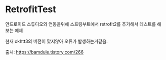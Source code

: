 # RetrofitTest
안드로이드 스튜디오와 연동을위해 스프링부트에서 retrofit2를 추가해서 테스트를 해보는 예제

현재 okhtt3의 버전이 맞지않아 오류가 발생하는거같음.


출처: https://bamdule.tistory.com/266
